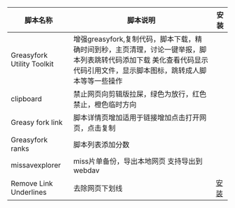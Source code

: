 | 脚本名称 | 脚本说明| 安装|
| --- | --- | --- |
| Greasyfork Utility Toolki[](https://)t |增强greasyfork,复制代码，脚本下载，精确时间到秒，主页清理，讨论一键举报，脚本列表跳转代码添加下载 美化查看代码显示代码引用文件，显示脚本图标，跳转成人脚本等等一些操作 |  |
| clipboard |禁止网页向剪辑版拉屎，绿色为放行，红色禁止，橙色临时方向 |  |
| Greasy fork link |脚本详情页增加适用于链接增加点击打开网页，点击复制  |  |
| Greasyfork ranks |脚本列表添加分数  |  |
| missavexplorer |miss片单备份，导出本地网页 支持导出到webdav  |  |
|Remove Link Underlines|去除网页下划线  |  [安装](https://raw.githubusercontent.com/10086100886/renmindeqinwuyuan/main/Remove%20Link%20Underlines.user.js)|


